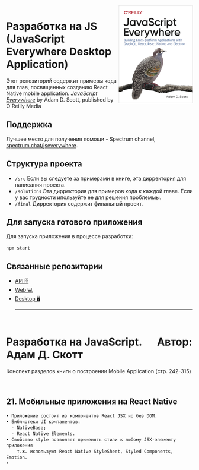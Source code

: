 <img src="cover.png" width="200" align="right" />

# Разработка на JS (JavaScript Everywhere Desktop Application)

Этот репозиторий содержит примеры кода для глав, посвященных созданию React Native mobile application.
[_JavaScript Everywhere_](https://www.jseverywhere.io/) by Adam D. Scott, published by O'Reilly Media

## Поддержка

Лучшее место для получения помощи - Spectrum channel, [spectrum.chat/jseverywhere](https://spectrum.chat/jseverywhere).

## Структура проекта

- `/src` Если вы следуете за примерами в книге, эта дирректория для написания проекта.
- `/solutions` Эта дирректория для примеров кода к каждой главе. Если у вас трудности ипользуйте ее для решения проблеммы.
- `/final` Дирректория содержит финальный проект.

## Для запуска готового приложения

Для запуска приложения в процессе разработки:

```
npm start
```

## Связанные репозитории

- [API 🗄️ ](https://github.com/javascripteverywhere/api)
- [Web 💻 ](https://github.com/javascripteverywhere/web)
- [Desktop 🖥️](https://github.com/javascripteverywhere/desktop)
  <br>
  <hr>
  <br>

# Разработка на JavaScript. &emsp; Автор: Адам Д. Скотт

Конспект разделов книги о построении Mobile Application (стр. 242-315)

<br>

## 21. Мобильные приложения на React Native

    • Приложение состоит из компонентов React JSX но без DOM.
    • Библиотеки UI компанентов:
      - NativeBase;
      - React Native Elements.
    • Свойство style позволяет применять стили к любому JSX-элементу приложения
        т.ж. используют React Native StyleSheet, Styled Components, Emotion.
    •
